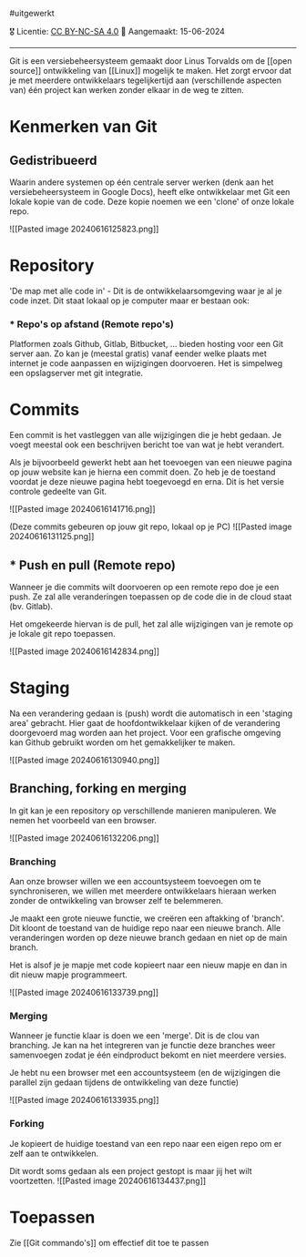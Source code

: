 #uitgewerkt

🎖️ Licentie: [CC BY-NC-SA 4.0](https://creativecommons.org/licenses/by-nc-sa/4.0/)
📅 Aangemaakt: 15-06-2024

---
Git is een versiebeheersysteem gemaakt door Linus Torvalds om de [[open source]] ontwikkeling van [[Linux]] mogelijk te maken. Het zorgt ervoor dat je met meerdere ontwikkelaars tegelijkertijd aan (verschillende aspecten van) één project kan werken zonder elkaar in de weg te zitten.

# Kenmerken van Git
## Gedistribueerd 
Waarin andere systemen op één centrale server werken (denk aan het versiebeheersysteem in Google Docs), heeft elke ontwikkelaar met Git een lokale kopie van de code. Deze kopie noemen we een 'clone' of onze lokale repo.

![[Pasted image 20240616125823.png]]
# Repository
'De map met alle code in' - Dit is de ontwikkelaarsomgeving waar je al je code inzet. Dit staat lokaal op je computer maar er bestaan ook:

### * Repo's op afstand (Remote repo's)
Platformen zoals Github, Gitlab, Bitbucket, ... bieden hosting voor een Git server aan. Zo kan je (meestal gratis) vanaf eender welke plaats met internet je code aanpassen en wijzigingen doorvoeren. Het is simpelweg een opslagserver met git integratie.

# Commits
Een commit is het vastleggen van alle wijzigingen die je hebt gedaan. Je voegt meestal ook een beschrijven bericht toe van wat je hebt verandert. 

Als je bijvoorbeeld gewerkt hebt aan het toevoegen van een nieuwe pagina op jouw website kan je hierna een commit doen. Zo heb je de toestand voordat je deze nieuwe pagina hebt toegevoegd en erna. Dit is het versie controle gedeelte van Git.

![[Pasted image 20240616141716.png]]

(Deze commits gebeuren op jouw git repo, lokaal op je PC)
![[Pasted image 20240616131125.png]]



## * Push en pull (Remote repo)
Wanneer je die commits wilt doorvoeren op een remote repo doe je een push. Ze zal alle veranderingen toepassen op de code die in de cloud staat (bv. Gitlab).

Het omgekeerde hiervan is de pull, het zal alle wijzigingen van je remote op je lokale git repo toepassen. 

![[Pasted image 20240616142834.png]]

# Staging
Na een verandering gedaan is (push) wordt die automatisch in een 'staging area' gebracht. Hier gaat de hoofdontwikkelaar kijken of de verandering doorgevoerd mag worden aan het project. Voor een grafische omgeving kan Github gebruikt worden om het gemakkelijker te maken.

![[Pasted image 20240616130940.png]]

## Branching, forking en merging
In git kan je een repository op verschillende manieren manipuleren. We nemen het voorbeeld van een browser.

![[Pasted image 20240616132206.png]]
### Branching
Aan onze browser willen we een accountsysteem toevoegen om te synchroniseren, we willen met meerdere ontwikkelaars hieraan werken zonder de ontwikkeling van browser zelf te belemmeren.

Je maakt een grote nieuwe functie, we creëren een aftakking of 'branch'. Dit kloont de toestand van de huidige repo naar een nieuwe branch. Alle veranderingen worden op deze nieuwe branch gedaan en niet op de main branch. 

Het is alsof je je mapje met code kopieert naar een nieuw mapje en dan in dit nieuw mapje programmeert.

![[Pasted image 20240616133739.png]]

### Merging
Wanneer je functie klaar is doen we een 'merge'. Dit is de clou van branching. Je kan na het integreren van je functie deze branches weer samenvoegen zodat je één eindproduct bekomt en niet meerdere versies.

Je hebt nu een browser met een accountsysteem (en de wijzigingen die parallel zijn gedaan tijdens de ontwikkeling van deze functie)

![[Pasted image 20240616133935.png]]

### Forking
Je kopieert de huidige toestand van een repo naar een eigen repo om er zelf aan te ontwikkelen.

Dit wordt soms gedaan als een project gestopt is maar jij het wilt voortzetten.
![[Pasted image 20240616134437.png]]

# Toepassen
Zie [[Git commando's]] om effectief dit toe te passen